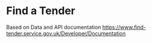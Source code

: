 # Find a Tender

Based on Data and API documentation https://www.find-tender.service.gov.uk/Developer/Documentation
